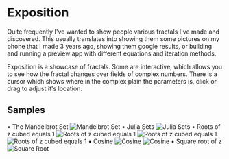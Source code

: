 # Exposition

Quite frequently I've wanted to show people various fractals I've made and discovered. This usually translates into
showing them some pictures on my phone that I made 3 years ago, showing them google results, or building and
running a preview app with different equations and iteration methods.

Exposition is a showcase of fractals. Some are interactive, which allows you to see how the fractal changes over 
fields of complex numbers. There is a cursor which shows where in the complex plain the parameters is, click or
drag to adjust it's location.

## Samples
• The Mandelbrot Set
![Mandelbrot Set](https://github.com/mrwerdo/Exposition/Samples/MandelbrotSet.png)
• Julia Sets
![Julia Sets](https://github.com/mrwerdo/Exposition/Samples/JuliaSet.png)
• Roots of z cubed equals 1
![Roots of z cubed equals 1](https://github.com/mrwerdo/Exposition/Samples/ZCubed1.png)
![Roots of z cubed equals 1](https://github.com/mrwerdo/Exposition/Samples/ZCubed2.png)
![Roots of z cubed equals 1](https://github.com/mrwerdo/Exposition/Samples/ZCubed3.png)
• Cosine
![Cosine](https://github.com/mrwerdo/Exposition/Samples/Cosine1.png)
![Cosine](https://github.com/mrwerdo/Exposition/Samples/Cosine2.png)
• Square root of z
![Square Root](https://github.com/mrwerdo/Exposition/Samples/SquareRoot.png)
